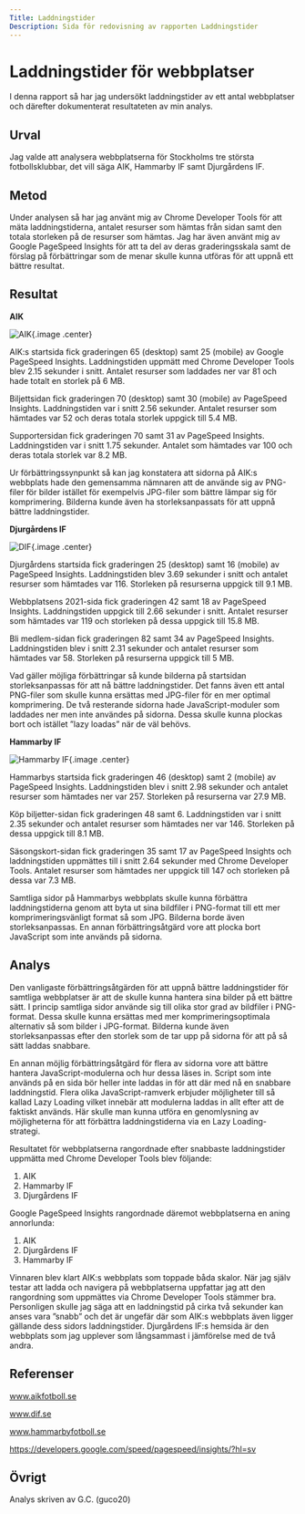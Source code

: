 ```yaml
---
Title: Laddningstider
Description: Sida för redovisning av rapporten Laddningstider
---
```


Laddningstider för webbplatser
==========================

I denna rapport så har jag undersökt laddningstider av ett antal webbplatser och därefter dokumenterat resultateten av min analys.

Urval
-----------------------

Jag valde att analysera webbplatserna för Stockholms tre största fotbollsklubbar, det vill säga AIK, Hammarby IF samt Djurgårdens IF.

Metod
-----------------------

Under analysen så har jag använt mig av Chrome Developer Tools för att mäta laddningstiderna, antalet resurser som hämtas från sidan samt den totala storleken på de resurser som hämtas. Jag har även använt mig av Google PageSpeed Insights för att ta del av deras graderingsskala samt de förslag på förbättringar som de menar skulle kunna utföras för att uppnå ett bättre resultat.

Resultat
-----------------------

<b>AIK</b>

![AIK](%assets_url%/img/aik.jpg){.image .center}

AIK:s startsida fick graderingen 65 (desktop) samt 25 (mobile) av Google PageSpeed Insights. Laddningstiden uppmätt med Chrome Developer Tools blev 2.15 sekunder i snitt. Antalet resurser som laddades ner var 81 och hade totalt en storlek på 6 MB. 

Biljettsidan fick graderingen 70 (desktop) samt 30 (mobile) av PageSpeed Insights. Laddningstiden var i snitt 2.56 sekunder. Antalet resurser som hämtades var 52 och deras totala storlek uppgick till 5.4 MB.

Supportersidan fick graderingen 70 samt 31 av PageSpeed Insights. Laddningstiden var i snitt 1.75 sekunder. Antalet som hämtades var 100 och deras totala storlek var 8.2 MB.

Ur förbättringssynpunkt så kan jag konstatera att sidorna på AIK:s webbplats hade den gemensamma nämnaren att de använde sig av PNG-filer för bilder istället för exempelvis JPG-filer som bättre lämpar sig för komprimering. Bilderna kunde även ha storleksanpassats för att uppnå bättre laddningstider.


<b>Djurgårdens IF</b>

![DIF](%assets_url%/img/dif.jpg){.image .center}

Djurgårdens startsida fick graderingen 25 (desktop) samt 16 (mobile) av PageSpeed Insights. Laddningstiden blev 3.69 sekunder i snitt och antalet resurser som hämtades var 116. Storleken på resurserna uppgick till 9.1 MB.

Webbplatsens 2021-sida fick graderingen 42 samt 18 av PageSpeed Insights. Laddningstiden uppgick till 2.66 sekunder i snitt. Antalet resurser som hämtades var 119 och storleken på dessa uppgick till 15.8 MB.

Bli medlem-sidan fick graderingen 82 samt 34 av PageSpeed Insights. Laddningstiden blev i snitt 2.31 sekunder och antalet resurser som hämtades var 58. Storleken på resurserna uppgick till 5 MB.

Vad gäller möjliga förbättringar så kunde bilderna på startsidan storleksanpassas för att nå bättre laddningstider. Det fanns även ett antal PNG-filer som skulle kunna ersättas med JPG-filer för en mer optimal komprimering. De två resterande sidorna hade JavaScript-moduler som laddades ner men inte användes på sidorna. Dessa skulle kunna plockas bort och istället ”lazy loadas” när de väl behövs.


<b>Hammarby IF</b>

![Hammarby IF](%assets_url%/img/hammarby.jpg){.image .center}

Hammarbys startsida fick graderingen 46 (desktop) samt 2 (mobile) av PageSpeed Insights. Laddningstiden blev i snitt 2.98 sekunder och antalet resurser som hämtades ner var 257. Storleken på resurserna var 27.9 MB.

Köp biljetter-sidan fick graderingen 48 samt 6. Laddningstiden var i snitt 2.35 sekunder och antalet resurser som hämtades ner var 146. Storleken på dessa uppgick till 8.1 MB.

Säsongskort-sidan fick graderingen 35 samt 17 av PageSpeed Insights och laddningstiden uppmättes till i snitt 2.64 sekunder med Chrome Developer Tools. Antalet resurser som hämtades ner uppgick till 147 och storleken på dessa var 7.3 MB.

Samtliga sidor på Hammarbys webbplats skulle kunna förbättra laddningstiderna genom att byta ut sina bildfiler i PNG-format till ett mer komprimeringsvänligt format så som JPG. Bilderna borde även storleksanpassas. En annan förbättringsåtgärd vore att plocka bort JavaScript som inte används på sidorna.

Analys
-----------------------

Den vanligaste förbättringsåtgärden för att uppnå bättre laddningstider för samtliga webbplatser är att de skulle kunna hantera sina bilder på ett bättre sätt. I princip samtliga sidor använde sig till olika stor grad av bildfiler i PNG-format. Dessa skulle kunna ersättas med mer komprimeringsoptimala alternativ så som bilder i JPG-format. Bilderna kunde även storleksanpassas efter den storlek som de tar upp på sidorna för att på så sätt laddas snabbare.

En annan möjlig förbättringsåtgärd för flera av sidorna vore att bättre hantera JavaScript-modulerna och hur dessa läses in. Script som inte används på en sida bör heller inte laddas in för att där med nå en snabbare laddningstid. Flera olika JavaScript-ramverk erbjuder möjligheter till så kallad Lazy Loading vilket innebär att modulerna laddas in allt efter att de faktiskt används. Här skulle man kunna utföra en genomlysning av möjligheterna för att förbättra laddningstiderna via en Lazy Loading-strategi.

Resultatet för webbplatserna rangordnade efter snabbaste laddningstider uppmätta med Chrome Developer Tools blev följande:

1.	AIK
2.	Hammarby IF
3.	Djurgårdens IF

Google PageSpeed Insights rangordnade däremot webbplatserna en aning annorlunda:

1.	AIK
2.	Djurgårdens IF
3.	Hammarby IF

Vinnaren blev klart AIK:s webbplats som toppade båda skalor. När jag själv testar att ladda och navigera på webbplatserna uppfattar jag att den rangordning som uppmättes via Chrome Developer Tools stämmer bra. Personligen skulle jag säga att en laddningstid på cirka två sekunder kan anses vara ”snabb” och det är ungefär där som AIK:s webbplats även ligger gällande dess sidors laddningstider. Djurgårdens IF:s hemsida är den webbplats som jag upplever som långsammast i jämförelse med de två andra.

Referenser
-----------------------

www.aikfotboll.se

www.dif.se

www.hammarbyfotboll.se

https://developers.google.com/speed/pagespeed/insights/?hl=sv


Övrigt
-----------------------

Analys skriven av G.C. (guco20)